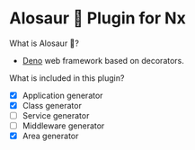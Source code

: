 # Alosaur 🦖 Plugin for Nx

What is Alosaur 🦖?
 - [Deno](https://github.com/denoland) web framework based on decorators.

What is included in this plugin?
 - [x] Application generator
 - [x] Class generator
 - [ ] Service generator
 - [ ] Middleware generator
 - [x] Area generator
